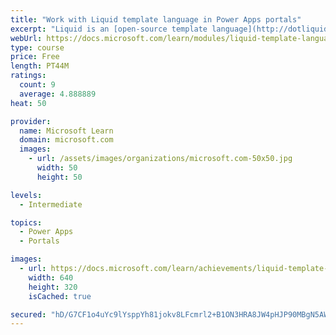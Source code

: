 ```yaml
---
title: "Work with Liquid template language in Power Apps portals"
excerpt: "Liquid is an [open-source template language](http://dotliquidmarkup.org/?azure-portal=true) that is integrated natively into Microsoft Power Apps portals. It acts as a bridge between Common Data Service and the HTML or text output that is sent to the browser. Liquid can be used to add dynamic content to pages and to create a variety of custom templates. Additionally, Liquid provides access only to the data and operations that are explicitly allowed by the portals."
webUrl: https://docs.microsoft.com/learn/modules/liquid-template-language/
type: course
price: Free
length: PT44M
ratings:
  count: 9
  average: 4.888889
heat: 50

provider:
  name: Microsoft Learn
  domain: microsoft.com
  images:
    - url: /assets/images/organizations/microsoft.com-50x50.jpg
      width: 50
      height: 50

levels:
  - Intermediate

topics:
  - Power Apps
  - Portals

images:
  - url: https://docs.microsoft.com/learn/achievements/liquid-template-language-social.png
    width: 640
    height: 320
    isCached: true

secured: "hD/G7CF1o4uYc9lYsppYh81jokv8LFcmrl2+B1ON3HRA8JW4pHJP90MBgN5AWyCj3XvJNLpgivyZQHJCJ2/pLwLUa7uLIQgmysS59lw4cYrai/3m2zbzvdUR1rYm8sSx2hq96TkAERKekIho55uicUsggbRA95LHetpiG2m8uUvGdRYb0c4AguGMz8jlwIT8vI7DTRq7uAyUPnu9sSC6FEwU87u1QKj9FeuOXzToK+EUujcIglDfGLQG/PZbiIe+4P+abwdDSlN6hgadEmIdpzr90NOcwYAHcZlFH0aRl6pJxJ8fxu19NKMVvqOCan0uWiaHTF7PbNEF5YSZ766Xe500kKPFXvBajl7qMmANdCKPbwaxzWkeyg4PavCqxe4YyAOXxq8fkxTy2mYXN8Erl0h5mp6N/Hu2pjP+xO+eHFo=;/69DCRRw9sX7f7WEWIvF7Q=="
---
```


